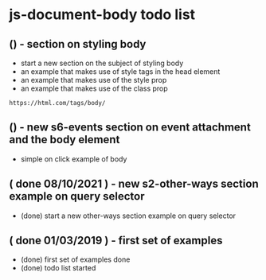 # js-document-body todo list

## () - section on styling body
* start a new section on the subject of styling body
* an example that makes use of style tags in the head element
* an example that makes use of the style prop
* an example that makes use of the class prop
```
https://html.com/tags/body/
```

## () - new s6-events section on event attachment and the body element
* simple on click example of body

## ( done 08/10/2021 ) - new s2-other-ways section example on query selector
* (done) start a new other-ways section example on query selector

## ( done 01/03/2019 ) - first set of examples
* (done) first set of examples done
* (done) todo list started